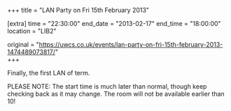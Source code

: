 +++
title = "LAN Party on Fri 15th February 2013"

[extra]
time = "22:30:00"
end_date = "2013-02-17"
end_time = "18:00:00"
location = "LIB2"

original = "https://uwcs.co.uk/events/lan-party-on-fri-15th-february-2013-1474489073817/"    
+++

Finally, the first LAN of term.

PLEASE NOTE: The start time is much later than normal, though keep checking back as it may change. The room will not be available earlier than 10\!

